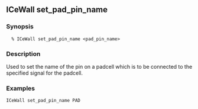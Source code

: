 ## ICeWall set_pad_pin_name
### Synopsis
```
  % ICeWall set_pad_pin_name <pad_pin_name>
```
### Description
Used to set the name of the pin on a padcell which is to be connected to the specified signal for the padcell.
### Examples
```
ICeWall set_pad_pin_name PAD
```
